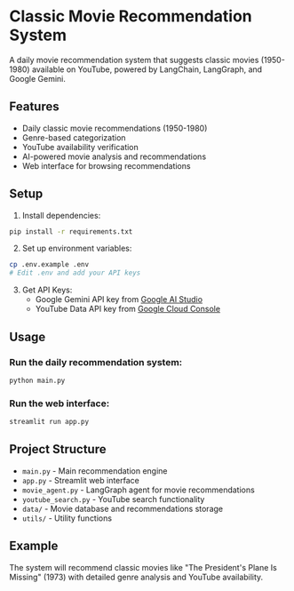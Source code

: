 # Classic Movie Recommendation System

A daily movie recommendation system that suggests classic movies (1950-1980) available on YouTube, powered by LangChain, LangGraph, and Google Gemini.

## Features

- Daily classic movie recommendations (1950-1980)
- Genre-based categorization
- YouTube availability verification
- AI-powered movie analysis and recommendations
- Web interface for browsing recommendations

## Setup

1. Install dependencies:
```bash
pip install -r requirements.txt
```

2. Set up environment variables:
```bash
cp .env.example .env
# Edit .env and add your API keys
```

3. Get API Keys:
   - Google Gemini API key from [Google AI Studio](https://makersuite.google.com/app/apikey)
   - YouTube Data API key from [Google Cloud Console](https://console.cloud.google.com/)

## Usage

### Run the daily recommendation system:
```bash
python main.py
```

### Run the web interface:
```bash
streamlit run app.py
```

## Project Structure

- `main.py` - Main recommendation engine
- `app.py` - Streamlit web interface
- `movie_agent.py` - LangGraph agent for movie recommendations
- `youtube_search.py` - YouTube search functionality
- `data/` - Movie database and recommendations storage
- `utils/` - Utility functions

## Example

The system will recommend classic movies like "The President's Plane Is Missing" (1973) with detailed genre analysis and YouTube availability.
